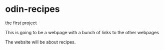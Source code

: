 # odin-recipes
the first project

This is going to be a webpage with a bunch of links to the other webpages

The website will be about recipes.